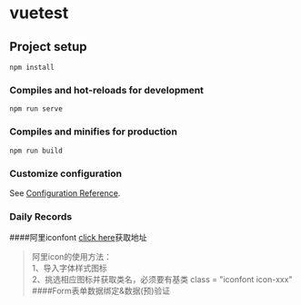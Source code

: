 # vuetest

## Project setup
```
npm install
```

### Compiles and hot-reloads for development
```
npm run serve
```

### Compiles and minifies for production
```
npm run build
```

### Customize configuration
See [Configuration Reference](https://cli.vuejs.org/config/).


### Daily Records
####阿里iconfont
[click here](https://www.iconfont.cn/)获取地址  
>阿里icon的使用方法：  
1、导入字体样式图标  
2、挑选相应图标并获取类名，必须要有基类 class = "iconfont icon-xxx"
####Form表单数据绑定&数据(预)验证
